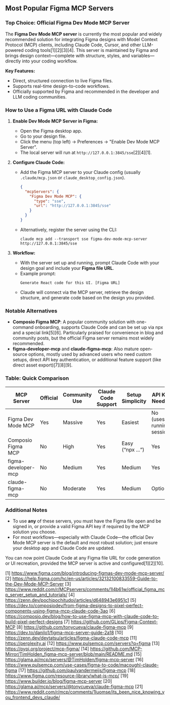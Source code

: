 ## Most Popular Figma MCP Servers

### Top Choice: **Official Figma Dev Mode MCP Server**

The **Figma Dev Mode MCP server** is currently the most popular and widely recommended solution for integrating Figma designs with Model Context Protocol (MCP) clients, including Claude Code, Cursor, and other LLM-powered coding tools[1][2][3][4]. This server is maintained by Figma and brings design context—complete with structure, styles, and variables—directly into your coding workflow.

**Key Features:**
- Direct, structured connection to live Figma files.
- Supports real-time design-to-code workflows.
- Officially supported by Figma and recommended in the developer and LLM coding communities.

### How to Use a Figma URL with Claude Code

1. **Enable Dev Mode MCP Server in Figma:**
   - Open the Figma desktop app.
   - Go to your design file.
   - Click the menu (top left) → Preferences → "Enable Dev Mode MCP Server".
   - The local server will run at `http://127.0.0.1:3845/sse`[2][4][1].

2. **Configure Claude Code:**
   - Add the Figma MCP server to your Claude config (usually `.claude/mcp.json` or `claude_desktop_config.json`).

     ```json
     {
       "mcpServers": {
         "Figma Dev Mode MCP": {
           "type": "sse",
           "url": "http://127.0.0.1:3845/sse"
         }
       }
     }
     ```

   - Alternatively, register the server using the CLI:

     ```
     claude mcp add --transport sse figma-dev-mode-mcp-server http://127.0.0.1:3845/sse
     ```


3. **Workflow:**
   - With the server set up and running, prompt Claude Code with your design goal and include your **Figma file URL**.
   - Example prompt:
     ```
     Generate React code for this UI. [Figma URL]
     ```
   - Claude will connect via the MCP server, retrieve the design structure, and generate code based on the design you provided.

### Notable Alternatives

- **Composio Figma MCP**: A popular community solution with one-command onboarding, supports Claude Code and can be set up via npx and a special link[5][6]. Particularly praised for convenience in blog and community posts, but the official Figma server remains most widely recommended.
- **figma-developer-mcp** and **claude-figma-mcp**: Also mature open-source options, mostly used by advanced users who need custom setups, direct API key authentication, or additional feature support (like direct asset export)[7][8][9].

### Table: Quick Comparison

| MCP Server                | Official | Community Use | Claude Code Support | Setup Simplicity | API Key Needed |
|---------------------------|----------|---------------|---------------------|------------------|---------------|
| Figma Dev Mode MCP        | Yes      | Massive       | Yes                 | Easiest          | No (uses running session) |
| Composio Figma MCP        | No       | High          | Yes                 | Easy (“npx ...”) | Yes           |
| figma-developer-mcp       | No       | Medium        | Yes                 | Medium           | Yes           |
| claude-figma-mcp          | No       | Moderate      | Yes                 | Medium           | Optional      |

### Additional Notes

- To use **any** of these servers, you must have the Figma file open and be signed in, or provide a valid Figma API key if required by the MCP solution you choose.
- For most workflows—especially with Claude Code—the official Dev Mode MCP server is the default and most robust solution; just ensure your desktop app and Claude Code are updated.

You can now point Claude Code at any Figma file URL for code generation or UI recreation, provided the MCP server is active and configured[1][2][10].

[1] https://www.figma.com/blog/introducing-figmas-dev-mode-mcp-server/
[2] https://help.figma.com/hc/en-us/articles/32132100833559-Guide-to-the-Dev-Mode-MCP-Server
[3] https://www.reddit.com/r/MCPservers/comments/1l4b61w/official_figma_mcp_server_setup_and_tutorials/
[4] https://zenn.dev/pochipochitudoi/articles/d648943e6951c1
[5] https://dev.to/composiodev/from-figma-designs-to-pixel-perfect-components-using-figma-mcp-claude-code-3ao
[6] https://composio.dev/blog/how-to-use-figma-mcp-with-claude-code-to-build-pixel-perfect-designs
[7] https://github.com/GLips/Figma-Context-MCP
[8] https://github.com/tonycueva/claude-figma-mcp
[9] https://dev.to/danilo1/figma-mcp-server-guide-2a18
[10] https://zenn.dev/devtatsu/articles/figma-claude-code-mcp
[11] https://perplexity.ai
[12] https://www.pulsemcp.com/servers?q=figma
[13] https://pypi.org/project/mcp-figma/
[14] https://github.com/MCP-Mirror/TimHolden_figma-mcp-server/blob/main/README.md
[15] https://glama.ai/mcp/servers/@TimHolden/figma-mcp-server
[16] https://www.pulsemcp.com/use-cases/figma-to-code/macoughl-claude-figma
[17] https://github.com/paulvandermeijs/figma-mcp
[18] https://www.figma.com/resource-library/what-is-mcp/
[19] https://www.builder.io/blog/figma-mcp-server
[20] https://glama.ai/mcp/servers/@tonycueva/claude-figma-mcp
[21] https://www.reddit.com/r/mcp/comments/1luomse/its_been_nice_knowing_you_frontend_devs_claude/
